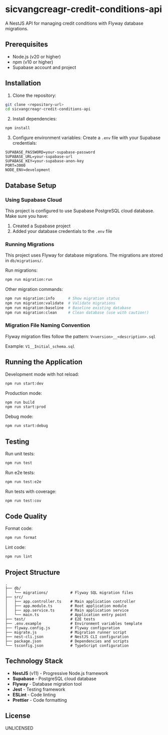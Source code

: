 # sicvangcreagr-credit-conditions-api

A NestJS API for managing credit conditions with Flyway database migrations.

## Prerequisites

- Node.js (v20 or higher)
- npm (v10 or higher)
- Supabase account and project

## Installation

1. Clone the repository:
```bash
git clone <repository-url>
cd sicvangcreagr-credit-conditions-api
```

2. Install dependencies:
```bash
npm install
```

3. Configure environment variables:
Create a `.env` file with your Supabase credentials:
```
SUPABASE_PASSWORD=your-supabase-password
SUPABASE_URL=your-supabase-url
SUPABASE_KEY=your-supabase-anon-key
PORT=3000
NODE_ENV=development
```

## Database Setup

### Using Supabase Cloud

This project is configured to use Supabase PostgreSQL cloud database. Make sure you have:
1. Created a Supabase project
2. Added your database credentials to the `.env` file

### Running Migrations

This project uses Flyway for database migrations. The migrations are stored in `db/migrations/`.

Run migrations:
```bash
npm run migration:run
```

Other migration commands:
```bash
npm run migration:info      # Show migration status
npm run migration:validate  # Validate migrations
npm run migration:baseline  # Baseline existing database
npm run migration:clean     # Clean database (use with caution!)
```

### Migration File Naming Convention

Flyway migration files follow the pattern: `V<version>__<description>.sql`

Example: `V1__Initial_schema.sql`

## Running the Application

Development mode with hot reload:
```bash
npm run start:dev
```

Production mode:
```bash
npm run build
npm run start:prod
```

Debug mode:
```bash
npm run start:debug
```

## Testing

Run unit tests:
```bash
npm run test
```

Run e2e tests:
```bash
npm run test:e2e
```

Run tests with coverage:
```bash
npm run test:cov
```

## Code Quality

Format code:
```bash
npm run format
```

Lint code:
```bash
npm run lint
```

## Project Structure

```
.
├── db/
│   └── migrations/          # Flyway SQL migration files
├── src/
│   ├── app.controller.ts    # Main application controller
│   ├── app.module.ts        # Root application module
│   ├── app.service.ts       # Main application service
│   └── main.ts              # Application entry point
├── test/                    # E2E tests
├── .env.example             # Environment variables template
├── flyway.config.js         # Flyway configuration
├── migrate.js               # Migration runner script
├── nest-cli.json            # NestJS CLI configuration
├── package.json             # Dependencies and scripts
└── tsconfig.json            # TypeScript configuration
```

## Technology Stack

- **NestJS** (v11) - Progressive Node.js framework
- **Supabase** - PostgreSQL cloud database
- **Flyway** - Database migration tool
- **Jest** - Testing framework
- **ESLint** - Code linting
- **Prettier** - Code formatting

## License

UNLICENSED
